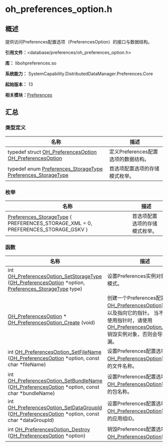 # oh_preferences_option.h


## 概述

提供访问Preferences配置选项（PreferencesOption）的接口与数据结构。

**引用文件：**&lt;database/preferences/oh_preferences_option.h&gt;

**库：** libohpreferences.so

**系统能力：** SystemCapability.DistributedDataManager.Preferences.Core

**起始版本：** 13

**相关模块：**[Preferences](_preferences.md)


## 汇总


### 类型定义

| 名称 | 描述 | 
| -------- | -------- |
| typedef struct [OH_PreferencesOption](_preferences.md#oh_preferencesoption) [OH_PreferencesOption](_preferences.md#oh_preferencesoption) | 定义Preferences配置选项的数据结构。 | 
| typedef enum [Preferences_StorageType](_preferences.md#preferences_storagetype) [Preferences_StorageType](_preferences.md#preferences_storagetype) | 首选项配置选项的存储模式枚举。  | 

### 枚举

| 名称 | 描述 | 
| -------- | -------- |
| [Preferences_StorageType](_preferences.md#preferences_storagetype-1) { PREFERENCES_STORAGE_XML = 0, PREFERENCES_STORAGE_GSKV } | 首选项配置选项的存储模式枚举。  | 

### 函数

| 名称 | 描述 | 
| -------- | -------- |
| int [OH_PreferencesOption_SetStorageType](_preferences.md#oh_preferencesoption_setstoragetype) ([OH_PreferencesOption](_preferences.md#oh_preferencesoption) \*option, [Preferences_StorageType](_preferences.md#preferences_storagetype) type) | 设置Preferences实例对象的存储模式。  | 
| [OH_PreferencesOption](_preferences.md#oh_preferencesoption) \* [OH_PreferencesOption_Create](_preferences.md#oh_preferencesoption_create) (void) | 创建一个Preferences配置选项的[OH_PreferencesOption](_preferences.md#oh_preferencesoption)实例对象以及指向它的指针。 当不再需要使用指针时，请使用[OH_PreferencesOption_Destroy](_preferences.md#oh_preferencesoption_destroy)销毁实例对象，否则会导致内存泄漏。 | 
| int [OH_PreferencesOption_SetFileName](_preferences.md#oh_preferencesoption_setfilename) ([OH_PreferencesOption](_preferences.md#oh_preferencesoption) \*option, const char \*fileName) | 设置Preferences配置选项[OH_PreferencesOption](_preferences.md#oh_preferencesoption)实例对象的文件名称。 | 
| int [OH_PreferencesOption_SetBundleName](_preferences.md#oh_preferencesoption_setbundlename) ([OH_PreferencesOption](_preferences.md#oh_preferencesoption) \*option, const char \*bundleName) | 设置Preferences配置选项[OH_PreferencesOption](_preferences.md#oh_preferencesoption)实例对象的包名称。 | 
| int [OH_PreferencesOption_SetDataGroupId](_preferences.md#oh_preferencesoption_setdatagroupid) ([OH_PreferencesOption](_preferences.md#oh_preferencesoption) \*option, const char \*dataGroupId) | 设置Preferences配置选项[OH_PreferencesOption](_preferences.md#oh_preferencesoption)实例对象的应用组ID。 | 
| int [OH_PreferencesOption_Destroy](_preferences.md#oh_preferencesoption_destroy) ([OH_PreferencesOption](_preferences.md#oh_preferencesoption) \*option) | 销毁Preferences配置选项[OH_PreferencesOption](_preferences.md#oh_preferencesoption)实例。 | 
